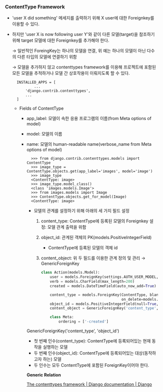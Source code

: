 ### ContentType Framework

- 'user X did something' 메세지를 출력하기 위해 X user에 대한 Foreignkey를 이용할 수 있다.

- 하지만 'user X is now following user Y'와 같이 다른 모델(target)을 참조하기 위해 target 모델에 대한 Foreignkey를 추가해야 한다.

  → 일반적인 ForeingKey는 하나의 모델을 연결, 위 예는 하나의 모델이 아닌 다수의 다른 타입의 모델에 연결하기 위함

  → 모델을 추가하지 않고 contenttypes framework를 이용해 프로젝트에 포함된 모든 모델을 추적하거나 모델 간 상호작용이 이뤄지도록 할 수 있다.

  ```
    INSTALLED_APPS = [
    		...
        'django.contrib.contenttypes',
        ...
    ]
  ```

  - Fields of ContentType 

    - app_label: 모델이 속한 응용 프로그램의 이름(from Meta options of model)

    - model: 모델의 이름

    - name: 모델의 human-readable name(verbose_name from Meta options of model)

      ```
        >>> from django.contrib.contenttypes.models import ContentType
        >>> image_type = ContentType.objects.get(app_label='images', model='image')
        >>> image_type
        <ContentType: image>
        >>> image_type.model_class()
        <class 'images.models.Image'>
        >>> from images.models import Image
        >>> ContentType.objects.get_for_model(Image)
        <ContentType: image>
      ```

      - 모델의 관계를 설정하기 위해 아래의 세 가지 필드 설정

        1. content_type: ContentType에 등록된 모델의 Foreignkey 설정: 모델 관계 출력을 위함

        2. object_id: 관계된 객체의 PK(models.PositiveIntegerField) 

           - ContentType에 등록된 모델의 객체 id

        3. content_object: 위 두 필드를 이용한 관계 정의 및 관리 → GenericForeignKey 

           ```python
           class Action(models.Model):
               user = models.ForeignKey(settings.AUTH_USER_MODEL, related_name='actions', db_index=True, on_delete=models.CASCADE)
               verb = models.CharField(max_length=200)
               created = models.DateTimeField(auto_now_add=True)
           
               content_type = models.ForeignKey(ContentType, blank=True, null=True, related_name='content_obj',
                                                on_delete=models.CASCADE)
               object_id = models.PositiveIntegerField(null=True, blank=True, db_index=True)
               content_object = GenericForeignKey('content_type', 'object_id')
           
               class Meta:
                   ordering = ['-created']
           
           ```

      GenericForeignKey('content_type', 'object_id')

      - 첫 번째 인수(content_type): ContentType에 등록되어있는 현재 동작을 실행하는  모델
      - 두 번째 인수(object_id): ContentType에 등록되어있는 대상(동작하고자 하는) 모델
      - 두 인수는 모두 ContentType에 포함된 ForeignKey이어야 한다.

      **Generic Relation**

      [The contenttypes framework | Django documentation | Django](https://docs.djangoproject.com/en/2.2/ref/contrib/contenttypes/#generic-relations)

      

      